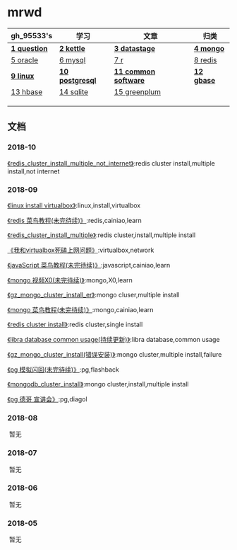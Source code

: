 ﻿# mrwd



gh_95533's|学习|文章|归类
---|---|---|---
**[1 question](question.md)** | **[2 kettle](class/kettle.md)** | **[3 datastage](class/datastage.md)** | **[4 mongo](class/mongo.md)** 
[5 oracle](class/oracle.md) | [6 mysql](class/mysql.md) | [7 r](class/r.md) | [8 redis](class/redis.md) 
 **[9 linux](class/linux.md)** | **[10 postgresql](class/postgresql.md)** | **[11 common software](class/common_software.md)** | **[12 gbase](class/GBASE.md)** 
 [13 hbase](..) | [14 sqlite](..) | [15 greenplum](..) |  
  |  |  |  
  |  |  |  
  |  |  |  



## 文档

### 2018-10

[《redis_cluster_install_multiple_not_internet》](20181001/redis_cluster_install_multiple_not_internet.md):redis cluster install,multiple install,not internet

### 2018-09

[《linux install virtualbox》](20180930/linux_安装_virtualbox.md):linux,install,virtualbox 

[《redis 菜鸟教程(未完待续)》](20180929/redis_初级学习.md):redis,cainiao,learn

[《redis_cluster_install_multiple》](20180928/redis_cluster_install_multiple.md):redis cluster,install,multiple install

[《我和virtualbox死磕上网问题》](20180923/我和virtualbox死磕上网问题.md):virtualbox,network 

[《javaScript 菜鸟教程(未完待续)》](20180921/javaScript_语法.md):javascript,cainiao,learn

[《mongo 视频X0(未完待续)》](20180921/mongo_学习.md):mongo,X0,learn

[《gz_mongo_cluster_install_er》](20180919/gz_mongo_cluster_install_er.md):mongo cluser,multiple install

[《mongo 菜鸟教程(未完待续)》](20180918/mongo_了解.md):mongo,cainiao,learn

[《redis cluster install》](20180917/redis_cluster_install.md):redis cluster,single install

[《libra database common usage(持续更新)》](20180914/libra_数据库_常规使用.md):libra database,common usage

[《gz_mongo_cluster_install(错误安装)》](20180913/GZ_mongo_cluster_install.md):mongo cluster,multiple install,failure

[《pg 模拟闪回(未完待续)》](20180911/pg_模拟_闪回.md):pg,flashback

[《mongodb_cluster_install》](20180910/mongodb_cluster_install_for_linux.md):mongo cluster,install,multiple install

[《pg 德哥 宣讲会》](20180909/pg_德哥_宣讲会.md):pg,diagol







### 2018-08

​	暂无

### 2018-07

​	暂无

### 2018-06

​	暂无

### 2018-05

​	暂无











